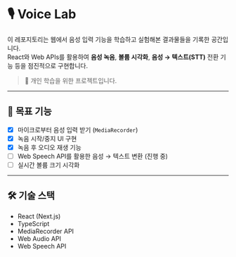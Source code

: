 # 🎙️ Voice Lab

이 레포지토리는 웹에서 음성 입력 기능을 학습하고 실험해본 결과물들을 기록한 공간입니다.  
React와 Web APIs를 활용하여 **음성 녹음**, **볼륨 시각화**, **음성 → 텍스트(STT)** 전환 기능 등을 점진적으로 구현합니다.

> 📘 개인 학습을 위한 프로젝트입니다.

---

## 📌 목표 기능

- [x] 마이크로부터 음성 입력 받기 (`MediaRecorder`)
- [x] 녹음 시작/중지 UI 구현
- [x] 녹음 후 오디오 재생 기능
- [ ] Web Speech API를 활용한 음성 → 텍스트 변환 (진행 중)
- [ ] 실시간 볼륨 크기 시각화

---

## 🛠 기술 스택

- React (Next.js)
- TypeScript
- MediaRecorder API
- Web Audio API
- Web Speech API
